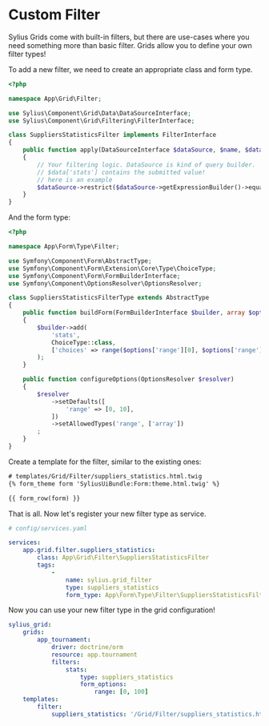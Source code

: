 Custom Filter
=============

Sylius Grids come with built-in filters, but there are use-cases where you need something more than basic filter. Grids allow you to define your own filter types!

To add a new filter, we need to create an appropriate class and form type.

```php
<?php

namespace App\Grid\Filter;

use Sylius\Component\Grid\Data\DataSourceInterface;
use Sylius\Component\Grid\Filtering\FilterInterface;

class SuppliersStatisticsFilter implements FilterInterface
{
    public function apply(DataSourceInterface $dataSource, $name, $data, array $options = []): void
    {
        // Your filtering logic. DataSource is kind of query builder.
        // $data['stats'] contains the submitted value!
        // here is an example
        $dataSource->restrict($dataSource->getExpressionBuilder()->equals('stats', $data['stats']));
    }
}
```

And the form type:

```php
<?php

namespace App\Form\Type\Filter;

use Symfony\Component\Form\AbstractType;
use Symfony\Component\Form\Extension\Core\Type\ChoiceType;
use Symfony\Component\Form\FormBuilderInterface;
use Symfony\Component\OptionsResolver\OptionsResolver;

class SuppliersStatisticsFilterType extends AbstractType
{
    public function buildForm(FormBuilderInterface $builder, array $options)
    {
        $builder->add(
            'stats',
            ChoiceType::class,
            ['choices' => range($options['range'][0], $options['range'][1])]
        );
    }

    public function configureOptions(OptionsResolver $resolver)
    {
        $resolver
            ->setDefaults([
                'range' => [0, 10],
            ])
            ->setAllowedTypes('range', ['array'])
        ;
    }
}
```

Create a template for the filter, similar to the existing ones:

```html
# templates/Grid/Filter/suppliers_statistics.html.twig
{% form_theme form 'SyliusUiBundle:Form:theme.html.twig' %}

{{ form_row(form) }}
```

That is all. Now let's register your new filter type as service.

```yaml
# config/services.yaml

services:
    app.grid.filter.suppliers_statistics:
        class: App\Grid\Filter\SuppliersStatisticsFilter
        tags:
            -
                name: sylius.grid_filter
                type: suppliers_statistics
                form_type: App\Form\Type\Filter\SuppliersStatisticsFilterType
```

Now you can use your new filter type in the grid configuration!

```yaml
sylius_grid:
    grids:
        app_tournament:
            driver: doctrine/orm
            resource: app.tournament
            filters:
                stats:
                    type: suppliers_statistics
                    form_options:
                        range: [0, 100]
    templates:
        filter:
            suppliers_statistics: '/Grid/Filter/suppliers_statistics.html.twig'
```

